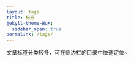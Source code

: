 ```yaml
---
layout: tags
title: 标签
jekyll-theme-WuK:
  sidebar_open: true
permalink: /tags/
---
```


文章标签分类较多，可在侧边栏的目录中快速定位~
